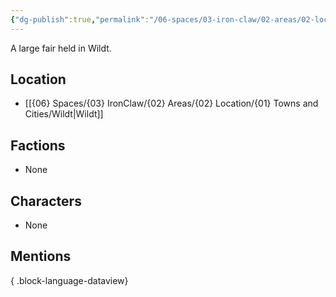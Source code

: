 ```yaml
---
{"dg-publish":true,"permalink":"/06-spaces/03-iron-claw/02-areas/02-location/01-towns-and-cities/01-landmarks/03-wildt/wildt-s-fair/","title":"Wildt's Fair"}
---
```



A large fair held in Wildt.

## Location

- [[{06} Spaces/{03} IronClaw/{02} Areas/{02} Location/{01} Towns and Cities/Wildt\|Wildt]]

## Factions

- None

## Characters

- None

## Mentions


{ .block-language-dataview}
